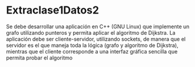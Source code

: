 # Extraclase1Datos2
Se debe desarrollar una aplicación en C++ (GNU Linux) que implemente un grafo utilizando punteros y permita aplicar el algoritmo de Dijkstra. La aplicación debe ser cliente-servidor, utilizando sockets, de manera que el servidor es el que maneja toda la lógica (grafo y algoritmo de Dijkstra), mientras que el cliente corresponde a una interfaz gráfica sencilla que permita probar el algoritmo

